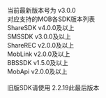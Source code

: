 当前最新版本号为 v3.0.0 </br>
对应支持的MOB各SDK版本列表 </br>
ShareSDK  v4.0.0及以上 </br>
SMSSDK    v3.0.0及以上 </br>
ShareREC  v2.0.0及以上 </br>
MobLink   v2.0.0及以上 </br>
BBSSDK    v1.5.0及以上 </br>
MobApi    v2.0.0及以上 </br>
</br>
旧版SDK请使用 2.2.19此最后版本

